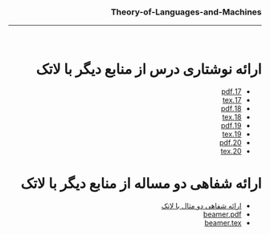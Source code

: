 <div dir="rtl">
  

### Theory-of-Languages-and-Machines
---

<br>

# ارائه نوشتاری درس از منابع دیگر با لاتک
- [17.pdf](https://github.com/sinaa-akbari/PNU_3991_AR/blob/PNU_3991_AR/Theory-of-Languages-and-Machines/17.pdf)
- [17.tex](https://github.com/sinaa-akbari/PNU_3991_AR/blob/PNU_3991_AR/Theory-of-Languages-and-Machines/17.tex)
- [18.pdf](https://github.com/sinaa-akbari/PNU_3991_AR/blob/PNU_3991_AR/Theory-of-Languages-and-Machines/18.pdf)
- [18.tex](https://github.com/sinaa-akbari/PNU_3991_AR/blob/PNU_3991_AR/Theory-of-Languages-and-Machines/18.tex)
- [19.pdf](https://github.com/sinaa-akbari/PNU_3991_AR/blob/PNU_3991_AR/Theory-of-Languages-and-Machines/19.pdf)
- [19.tex](https://github.com/sinaa-akbari/PNU_3991_AR/blob/PNU_3991_AR/Theory-of-Languages-and-Machines/19.tex)
- [20.pdf](https://github.com/sinaa-akbari/PNU_3991_AR/blob/PNU_3991_AR/Theory-of-Languages-and-Machines/20.pdf)
- [20.tex](https://github.com/sinaa-akbari/PNU_3991_AR/blob/PNU_3991_AR/Theory-of-Languages-and-Machines/20.tex)

# ارائه شفاهی دو مساله از منابع دیگر با لاتک
- [ارائه شفاهی دو مثال با لاتک]()
- [beamer.pdf](https://github.com/sinaa-akbari/PNU_3991_AR/blob/PNU_3991_AR/Theory-of-Languages-and-Machines/beamer.pdf)
- [beamer.tex](https://github.com/sinaa-akbari/PNU_3991_AR/blob/PNU_3991_AR/Theory-of-Languages-and-Machines/beamer.tex)
